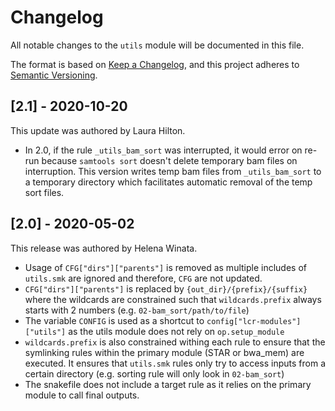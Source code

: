 # Changelog

All notable changes to the `utils` module will be documented in this file.

The format is based on [Keep a Changelog](https://keepachangelog.com/en/2.0.0/),
and this project adheres to [Semantic Versioning](https://semver.org/spec/v2.0.0.html).

## [2.1] - 2020-10-20

This update was authored by Laura Hilton. 

- In 2.0, if the rule `_utils_bam_sort` was interrupted, it would error on re-run because `samtools sort` doesn't delete temporary bam files on interruption. This version writes temp bam files from `_utils_bam_sort` to a temporary directory which facilitates automatic removal of the temp sort files. 

## [2.0] - 2020-05-02

This release was authored by Helena Winata.


- Usage of `CFG["dirs"]["parents"]` is removed as multiple includes of `utils.smk` are ignored and therefore, `CFG` are not updated.
- `CFG["dirs"]["parents"]` is replaced by `{out_dir}/{prefix}/{suffix}` where the wildcards are constrained such that `wildcards.prefix` always starts with 2 numbers (e.g. `02-bam_sort/path/to/file`)
- The variable `CONFIG` is used as a shortcut to `config["lcr-modules"]["utils"]` as the utils module does not rely on `op.setup_module`
- `wildcards.prefix` is also constrained withing each rule to ensure that the symlinking rules within the primary module (STAR or bwa_mem) are executed. It ensures that `utils.smk` rules only try to access inputs from a certain directory (e.g. sorting rule will only look in `02-bam_sort`)
- The snakefile does not include a target rule as it relies on the primary module to call final outputs.

